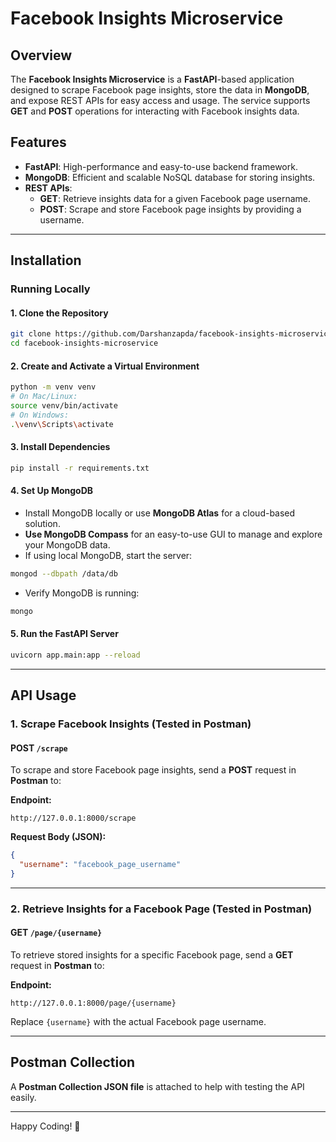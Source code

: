 # Facebook Insights Microservice

## Overview
The **Facebook Insights Microservice** is a **FastAPI**-based application designed to scrape Facebook page insights, store the data in **MongoDB**, and expose REST APIs for easy access and usage. The service supports **GET** and **POST** operations for interacting with Facebook insights data.

## Features
- **FastAPI**: High-performance and easy-to-use backend framework.
- **MongoDB**: Efficient and scalable NoSQL database for storing insights.
- **REST APIs**:
  - **GET**: Retrieve insights data for a given Facebook page username.
  - **POST**: Scrape and store Facebook page insights by providing a username.

---

## Installation
### Running Locally

#### 1. Clone the Repository
```bash
git clone https://github.com/Darshanzapda/facebook-insights-microservice.git
cd facebook-insights-microservice
```

#### 2. Create and Activate a Virtual Environment
```bash
python -m venv venv
# On Mac/Linux:
source venv/bin/activate
# On Windows:
.\venv\Scripts\activate
```

#### 3. Install Dependencies
```bash
pip install -r requirements.txt
```

#### 4. Set Up MongoDB
- Install MongoDB locally or use **MongoDB Atlas** for a cloud-based solution.
- **Use MongoDB Compass** for an easy-to-use GUI to manage and explore your MongoDB data.
- If using local MongoDB, start the server:
```bash
mongod --dbpath /data/db
```
- Verify MongoDB is running:
```bash
mongo
```

#### 5. Run the FastAPI Server
```bash
uvicorn app.main:app --reload
```

---

## API Usage

### **1. Scrape Facebook Insights** (Tested in Postman)
#### **POST** `/scrape`
To scrape and store Facebook page insights, send a **POST** request in **Postman** to:

**Endpoint:**
```http
http://127.0.0.1:8000/scrape
```

**Request Body (JSON):**
```json
{
  "username": "facebook_page_username"
}
```

---

### **2. Retrieve Insights for a Facebook Page** (Tested in Postman)
#### **GET** `/page/{username}`
To retrieve stored insights for a specific Facebook page, send a **GET** request in **Postman** to:

**Endpoint:**
```http
http://127.0.0.1:8000/page/{username}
```
Replace `{username}` with the actual Facebook page username.

---

## Postman Collection
A **Postman Collection JSON file** is attached to help with testing the API easily.

---

Happy Coding! 🚀
